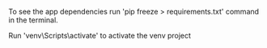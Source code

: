 To see the app dependencies run 'pip freeze > requirements.txt' command in the terminal.

Run 'venv\Scripts\activate' to activate the venv project